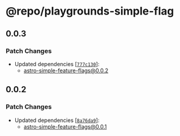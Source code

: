 # @repo/playgrounds-simple-flag

## 0.0.3
### Patch Changes

- Updated dependencies [[`777c130`](https://github.com/sushichan044/astro-simple-feature-flags/commit/777c1300049ec46cf15354f2bf607dc3ae709347)]:
  - astro-simple-feature-flags@0.0.2

## 0.0.2
### Patch Changes

- Updated dependencies [[`8a76da9`](https://github.com/sushichan044/astro-simple-feature-flags/commit/8a76da9509528b5835bc86541dcb1ff3e265548e)]:
  - astro-simple-feature-flags@0.0.1
